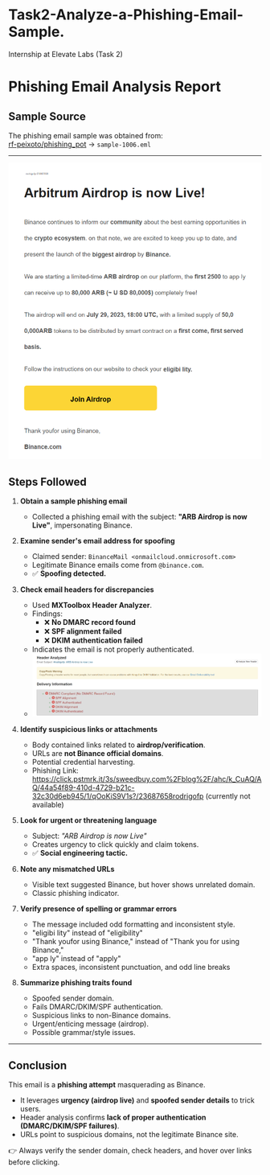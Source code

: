 # Task2-Analyze-a-Phishing-Email-Sample.
Internship at Elevate Labs (Task 2)

# Phishing Email Analysis Report

## Sample Source
The phishing email sample was obtained from:  
[rf-peixoto/phishing_pot](https://github.com/rf-peixoto/phishing_pot) → `sample-1006.eml`

---
![MXToolbox Results](email.png)

## Steps Followed
1. **Obtain a sample phishing email**  
   - Collected a phishing email with the subject: **"ARB Airdrop is now Live"**, impersonating Binance.

2. **Examine sender's email address for spoofing**  
   - Claimed sender: `BinanceMail <onmailcloud.onmicrosoft.com>`  
   - Legitimate Binance emails come from `@binance.com`.  
   - ✅ **Spoofing detected.**

3. **Check email headers for discrepancies**  
   - Used **MXToolbox Header Analyzer**.  
   - Findings:  
     - ❌ **No DMARC record found**  
     - ❌ **SPF alignment failed**  
     - ❌ **DKIM authentication failed**  
   - Indicates the email is not properly authenticated.
   - ![MXToolbox Results](Screenshot.png)


4. **Identify suspicious links or attachments**  
   - Body contained links related to **airdrop/verification**.  
   - URLs are **not Binance official domains**.  
   - Potential credential harvesting.
   - Phishing Link:
https://click.pstmrk.it/3s/sweedbuy.com%2Fblog%2F/ahc/k_CuAQ/AQ/44a54f89-410d-4729-b21c-32c30d6eb945/1/qOoKiS9V1s?/23687658rodrigofp
 (currently not available)

5. **Look for urgent or threatening language**  
   - Subject: *"ARB Airdrop is now Live"*  
   - Creates urgency to click quickly and claim tokens.  
   - ✅ **Social engineering tactic.**

6. **Note any mismatched URLs**  
   - Visible text suggested Binance, but hover shows unrelated domain.  
   - Classic phishing indicator.

7. **Verify presence of spelling or grammar errors**  
   - The message included odd formatting and inconsistent style.  
   - "eligibi lity" instead of "eligibility"
   - "Thank youfor using Binance," instead of "Thank you for using Binance,"
   - "app ly" instead of "apply"
   - Extra spaces, inconsistent punctuation, and odd line breaks

8. **Summarize phishing traits found**
   - Spoofed sender domain.  
   - Fails DMARC/DKIM/SPF authentication.  
   - Suspicious links to non-Binance domains.  
   - Urgent/enticing message (airdrop).  
   - Possible grammar/style issues.  

---

## **Conclusion**
This email is a **phishing attempt** masquerading as Binance.  
- It leverages **urgency (airdrop live)** and **spoofed sender details** to trick users.  
- Header analysis confirms **lack of proper authentication (DMARC/DKIM/SPF failures)**.  
- URLs point to suspicious domains, not the legitimate Binance site.  

👉 Always verify the sender domain, check headers, and hover over links before clicking.

